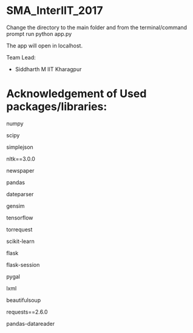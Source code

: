 # SMA_InterIIT_2017

Change the directory to the main folder and from the terminal/command prompt run python app.py

The app will open in localhost.

Team Lead:
- Siddharth M
IIT Kharagpur

# Acknowledgement of Used packages/libraries:
numpy

scipy

simplejson

nltk==3.0.0

newspaper

pandas

dateparser

gensim

tensorflow

torrequest

scikit-learn

flask

flask-session

pygal

lxml

beautifulsoup

requests==2.6.0

pandas-datareader
